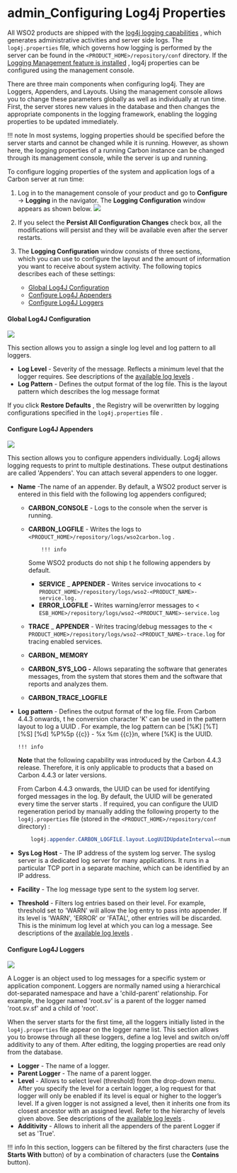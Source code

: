 # admin\_Configuring Log4j Properties

All WSO2 products are shipped with the [log4j logging capabilities](https://docs.wso2.com/display/ADMIN44x/Monitoring+Logs) , which generates administrative activities and server side logs. The `log4j.properties` file, which governs how logging is performed by the server can be found in the `<PRODUCT_HOME>/repository/conf` directory. If the [Logging Management feature is installed](https://docs.wso2.com/display/ADMIN44x/Monitoring+Logs) , log4j properties can be configured using the management console.

There are three main components when configuring log4j. They are Loggers, Appenders, and Layouts. Using the management console allows you to change these parameters globally as well as individually at run time. First, the server stores new values in the database and then changes the appropriate components in the logging framework, enabling the logging properties to be updated immediately.

!!! note
In most systems, logging properties should be specified before the server starts and cannot be changed while it is running. However, as shown here, the logging properties of a running Carbon instance can be changed through its management console, while the server is up and running.


To configure logging properties of the system and application logs of a Carbon server at run time:

1.  Log in to the management console of your product and go to **Configure** -&gt; **Logging** in the navigator. The **Logging Configuration** window appears as shown below.
    ![]({{base_path}}/assets/attachments/28705820/28870019.png)
2.  If you select the **Persist All Configuration Changes** check box, all the modifications will persist and they will be available even after the server restarts.
3.  The **Logging Configuration** window consists of three sections, which you can use to configure the layout and the amount of information you want to receive about system activity. The following topics describes each of these settings:

    -   [Global Log4J Configuration](#admin_ConfiguringLog4jProperties-GlobalLog4JConfiguration)
    -   [Configure Log4J Appenders](#admin_ConfiguringLog4jProperties-ConfigureLog4JAppenders)
    -   [Configure Log4J Loggers](#admin_ConfiguringLog4jProperties-ConfigureLog4JLoggers)

#### Global Log4J Configuration

![]({{base_path}}/assets/attachments/28705820/28870018.png)

This section allows you to assign a single log level and log pattern to all loggers.

-   **Log Level** - Severity of the message. Reflects a minimum level that the logger requires. See descriptions of the [available log levels](https://docs.wso2.com/display/ADMIN44x/Monitoring+Logs#MonitoringLogs-log4j_levels) .
-   **Log Pattern** - Defines the output format of the log file. This is the layout pattern which describes the log message format

If you click **Restore Defaults** , the Registry will be overwritten by logging configurations specified in the `log4j.properties` file .

#### Configure Log4J Appenders

![]({{base_path}}/assets/attachments/28705820/28870017.png)

This section allows you to configure appenders individually. Log4j allows logging requests to print to multiple destinations. These output destinations are called 'Appenders'. You can attach several appenders to one logger.

-   **Name** -The name of an appender. By default, a WSO2 product server is entered in this field with the following log appenders configured;
    -   **CARBON\_CONSOLE** - Logs to the console when the server is running.
    -   **CARBON\_LOGFILE** - Writes the logs to `<PRODUCT_HOME>/repository/logs/wso2carbon.log` .

                !!! info
        Some WSO2 products do not ship t he following appenders by default.

        -   **SERVICE** \_ **APPENDER** - Writes service invocations to &lt; `PRODUCT_HOME>/repository/logs/wso2-<PRODUCT_NAME>-service.log.`
        -   **ERROR\_LOGFILE -** Writes warning/error messages to &lt; `ESB_HOME>/repository/logs/wso2-<PRODUCT_NAME>-service.log`


    -   **TRACE** \_ **APPENDER** - Writes tracing/debug messages to the &lt; `PRODUCT_HOME>/repository/logs/wso2-<PRODUCT_NAME>-trace.log` for tracing enabled services.

    -   **CARBON\_ MEMORY**
    -   **CARBON\_SYS\_LOG -** Allows separating the software that generates messages, from the system that stores them and the software that reports and analyzes them.
    -   **CARBON\_TRACE\_LOGFILE**

<!-- -->

-   **Log pattern** - Defines the output format of the log file. From Carbon 4.4.3 onwards, t he conversion character 'K' can be used in the pattern layout to log a UUID . For example, the log pattern can be \[%K\] \[%T\] \[%S\] \[%d\] %P%5p {{c}} - %x %m {{c}}n, where \[%K\] is the UUID.

        !!! info
    **Note** that the following capability was introduced by the Carbon 4.4.3 release. Therefore, it is only applicable to products that a based on Carbon 4.4.3 or later versions.

    From Carbon 4.4.3 onwards, the UUID can be used for identifying forged messages in the log. By default, the UUID will be generated every time the server starts . If required, you can configure the UUID regeneration period by manually adding the following property to the `log4j.properties` file (stored in the `<PRODUCT_HOME>/repository/conf` directory) :

    ``` java
        log4j.appender.CARBON_LOGFILE.layout.LogUUIDUpdateInterval=<number_of_hours>
    ```


-   **Sys Log Host** - The IP address of the system log server. The syslog server is a dedicated log server for many applications. It runs in a particular TCP port in a separate machine, which can be identified by an IP address.
-   **Facility** - The log message type sent to the system log server.
-   **Threshold** - Filters log entries based on their level. For example, threshold set to 'WARN' will allow the log entry to pass into appender. If its level is 'WARN', 'ERROR' or 'FATAL', other entries will be discarded. This is the minimum log level at which you can log a message. See descriptions of the [available log levels](https://docs.wso2.com/display/ADMIN44x/Monitoring+Logs#MonitoringLogs-log4j_levels) .

#### Configure Log4J Loggers

![]({{base_path}}/assets/attachments/28705820/28870022.png)

A Logger is an object used to log messages for a specific system or application component. Loggers are normally named using a hierarchical dot-separated namespace and have a 'child-parent' relationship. For example, the logger named 'root.sv' is a parent of the logger named 'root.sv.sf' and a child of 'root'.

When the server starts for the first time, all the loggers initially listed in the `log4j.properties` file appear on the logger name list. This section allows you to browse through all these loggers, define a log level and switch on/off additivity to any of them. After editing, the logging properties are read only from the database.

-   **Logger** - The name of a logger.
-   **Parent Logger** - The name of a parent logger.
-   **Level** - Allows to select level (threshold) from the drop-down menu. After you specify the level for a certain logger, a log request for that logger will only be enabled if its level is equal or higher to the logger’s level. If a given logger is not assigned a level, then it inherits one from its closest ancestor with an assigned level. Refer to the hierarchy of levels given above. See descriptions of the [available log levels](https://docs.wso2.com/display/ADMIN44x/Monitoring+Logs#MonitoringLogs-log4j_levels) .
-   **Additivity** - Allows to inherit all the appenders of the parent Logger if set as 'True'.

!!! info
In this section, loggers can be filtered by the first characters (use the **Starts With** button) of by a combination of characters (use the **Contains** button).


